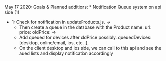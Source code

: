 May 17 2020:
  Goals & Planned additions:
    * Notification Queue system on api side (1)

  * 1: Check for notification in updateProducts.js. ->
    * Then create a queue in the database with the Product
      name:
      url:
      price:
      oldPrice: =>
    * Add queued for devices after oldPrice possibly. queuedDevices: [desktop, online/email, ios, etc...],  
    * On the client desktop and ios side, we can call to this api and see the aued lists and display notification accordingly
